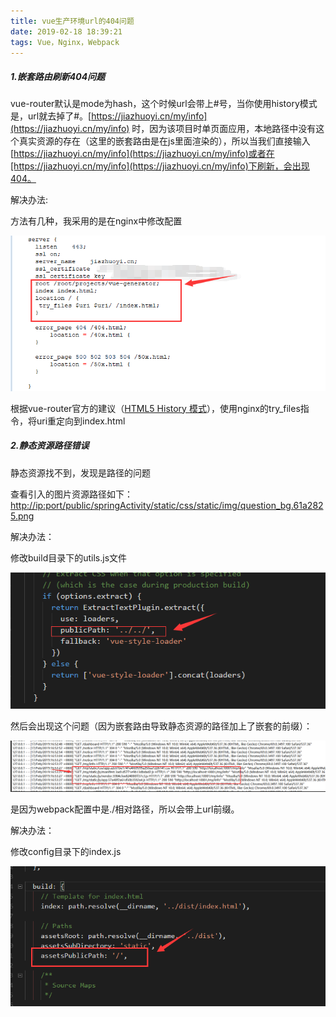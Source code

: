 ```yaml
---
title: vue生产环境url的404问题
date: 2019-02-18 18:39:21
tags: Vue，Nginx，Webpack
---
```


##### 1.嵌套路由刷新404问题

vue-router默认是mode为hash，这个时候url会带上#号，当你使用history模式是，url就去掉了#。[https://jiazhuoyi.cn/my/info](https://jiazhuoyi.cn/my/info) 时，因为该项目时单页面应用，本地路径中没有这个真实资源的存在（这里的嵌套路由是在js里面渲染的），所以当我们直接输入[https://jiazhuoyi.cn/my/info](https://jiazhuoyi.cn/my/info)或者在[https://jiazhuoyi.cn/my/info](https://jiazhuoyi.cn/my/info)下刷新，会出现404。

解决办法:

方法有几种，我采用的是在nginx中修改配置

![](./nginx.png)

根据vue-router官方的建议（[HTML5 History 模式](https://router.vuejs.org/zh/guide/essentials/history-mode.html)），使用nginx的try_files指令，将uri重定向到index.html

##### 2.静态资源路径错误

静态资源找不到，发现是路径的问题

查看引入的图片资源路径如下：[http://ip:port/public/springActivity/static/css/static/img/question_bg.61a2825.png](http://ip:port/public/springActivity/static/css/static/img/question_bg.61a2825.png)

解决办法：

修改build目录下的utils.js文件

![](./config1.png)



然后会出现这个问题（因为嵌套路由导致静态资源的路径加上了嵌套的前缀）：

![](./%E9%94%99%E8%AF%AF.png)

是因为webpack配置中是./相对路径，所以会带上url前缀。

解决办法：

修改config目录下的index.js

![](./config2.png)